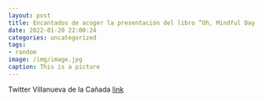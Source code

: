 ```yaml
---
layout: post
title: Encantados de acoger la presentación del libro “Oh, Mindful Day!”, obra de nuestra vecina @jardoncris, pedagoga y experta en In...
date: 2022-01-20 22:00:24
categories: uncategorized
tags:
- random
image: /img/image.jpg
caption: This is a picture
---
```

Twitter Villanueva de la Cañada [link](https://twitter.com/AytoVDLCanada/status/1484245517412544512)
